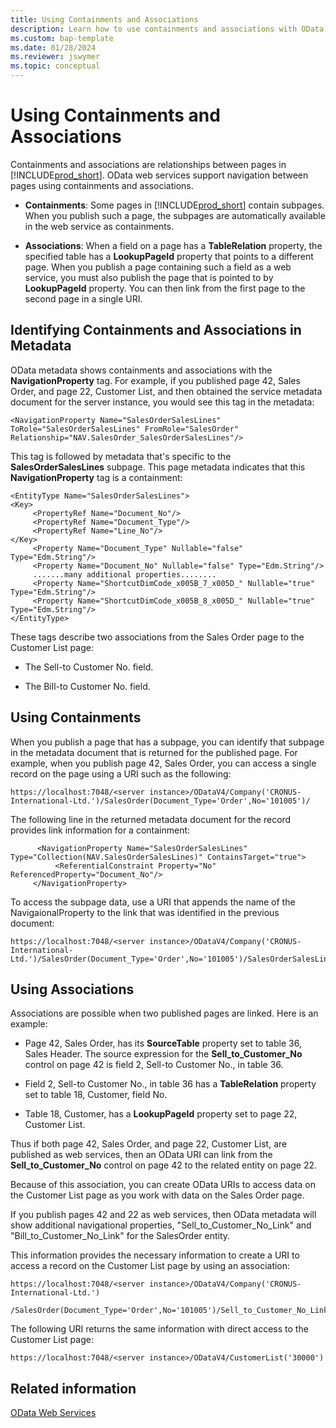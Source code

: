 ```yaml
---
title: Using Containments and Associations
description: Learn how to use containments and associations with OData for creating relationships between pages. 
ms.custom: bap-template
ms.date: 01/28/2024
ms.reviewer: jswymer
ms.topic: conceptual
---
```

# Using Containments and Associations
Containments and associations are relationships between pages in [!INCLUDE[prod_short](../developer/includes/prod_short.md)]. OData web services support navigation between pages using containments and associations.  
  
-   **Containments**: Some pages in [!INCLUDE[prod_short](../developer/includes/prod_short.md)] contain subpages. When you publish such a page, the subpages are automatically available in the web service as containments.  
  
-   **Associations**: When a field on a page has a **TableRelation** property, the specified table has a **LookupPageId** property that points to a different page. When you publish a page containing such a field as a web service, you must also publish the page that is pointed to by **LookupPageId** property. You can then link from the first page to the second page in a single URI.  
  
## Identifying Containments and Associations in Metadata  
 OData metadata shows containments and associations with the **NavigationProperty** tag. For example, if you published page 42, Sales Order, and page 22, Customer List, and then obtained the service metadata document for the server instance, you would see this tag in the metadata:  
  
```  
<NavigationProperty Name="SalesOrderSalesLines" ToRole="SalesOrderSalesLines" FromRole="SalesOrder" Relationship="NAV.SalesOrder_SalesOrderSalesLines"/>  
```  
  
 This tag is followed by metadata that's specific to the **SalesOrderSalesLines** subpage. This page metadata indicates that this **NavigationProperty** tag is a containment:  
  
```  
<EntityType Name="SalesOrderSalesLines">  
<Key>  
     <PropertyRef Name="Document_No"/>  
     <PropertyRef Name="Document_Type"/>  
     <PropertyRef Name="Line_No"/>  
</Key>  
     <Property Name="Document_Type" Nullable="false" Type="Edm.String"/>  
     <Property Name="Document_No" Nullable="false" Type="Edm.String"/>  
     .......many additional properties........  
     <Property Name="ShortcutDimCode_x005B_7_x005D_" Nullable="true" Type="Edm.String"/>  
     <Property Name="ShortcutDimCode_x005B_8_x005D_" Nullable="true" Type="Edm.String"/>  
</EntityType>  
```  

 These tags describe two associations from the Sales Order page to the Customer List page:  
  
-   The Sell-to Customer No. field.  
  
-   The Bill-to Customer No. field.  
  
## Using Containments  
 When you publish a page that has a subpage, you can identify that subpage in the metadata document that is returned for the published page. For example, when you publish page 42, Sales Order, you can access a single record on the page using a URI such as the following:  
  
```  
https://localhost:7048/<server instance>/ODataV4/Company('CRONUS-International-Ltd.')/SalesOrder(Document_Type='Order',No='101005')/  
```  
  
 The following line in the returned metadata document for the record provides link information for a containment:  
  
``` 
      <NavigationProperty Name="SalesOrderSalesLines" Type="Collection(NAV.SalesOrderSalesLines)" ContainsTarget="true">
          <ReferentialConstraint Property="No" ReferencedProperty="Document_No"/>
     </NavigationProperty>
```  
  
 To access the subpage data, use a URI that appends the name of the NavigaionalProperty to the link that was identified in the previous document:  
  
```  
https://localhost:7048/<server instance>/ODataV4/Company('CRONUS-International-Ltd.')/SalesOrder(Document_Type='Order',No='101005')/SalesOrderSalesLines  
```  
  
## Using Associations  

Associations are possible when two published pages are linked. Here is an example:  
  
-   Page 42,  Sales Order, has its **SourceTable** property set to table 36,  Sales Header. The source expression for the **Sell\_to\_Customer\_No** control on page 42 is field 2,  Sell-to Customer No., in table 36.  
  
-   Field 2,  Sell-to Customer No., in table 36 has a **TableRelation** property set to table 18,  Customer, field No.  
  
-   Table 18,  Customer, has a **LookupPageId** property set to page 22,  Customer List.  
  
 Thus if both page 42,  Sales Order, and page 22,  Customer List, are published as web services, then an OData URI can link from the **Sell\_to\_Customer\_No** control on page 42 to the related entity on page 22.  
  
 Because of this association, you can create OData URIs to access data on the Customer List page as you work with data on the Sales Order page.  
  
 If you publish pages 42 and 22 as web services, then OData metadata will show additional navigational properties, "Sell_to_Customer_No_Link" and "Bill_to_Customer_No_Link" for the SalesOrder entity.  
  
 This information provides the necessary information to create a URI to access a record on the Customer List page by using an association:  
  
```http 
https://localhost:7048/<server instance>/ODataV4/Company('CRONUS-International-Ltd.')  
             /SalesOrder(Document_Type='Order',No='101005')/Sell_to_Customer_No_Link  
```  
  
 The following URI returns the same information with direct access to the Customer List page:  
  
```http
https://localhost:7048/<server instance>/ODataV4/CustomerList('30000')  
```  
  
## Related information  
 [OData Web Services](OData-Web-Services.md)
